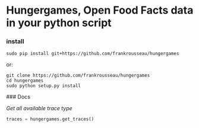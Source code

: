 # Hungergames, Open Food Facts data in your python script


### install


    sudo pip install git+https://github.com/frankrousseau/hungergames

or:

    git clone https://github.com/frankrousseau/hungergames
    cd hungergames
    sudo python setup.py install


### Docs

*Get all available trace type*

```python
traces = hungergames.get_traces()
```
